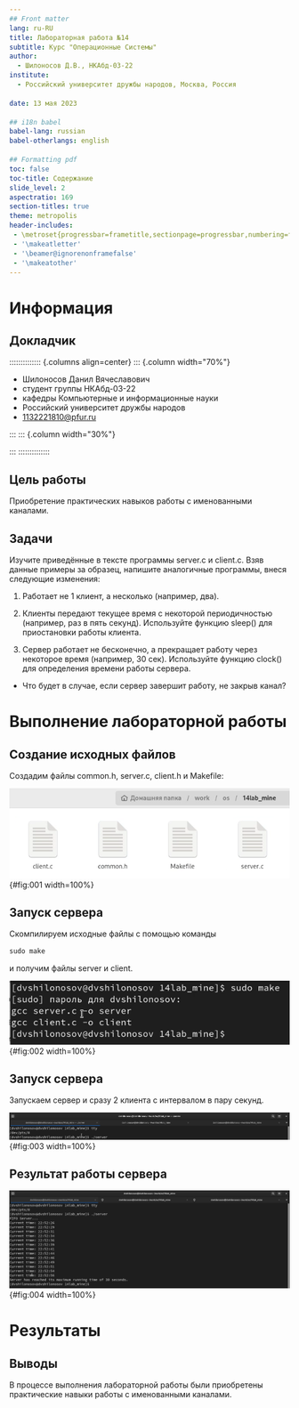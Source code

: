 ```yaml
---
## Front matter
lang: ru-RU
title: Лабораторная работа №14
subtitle: Курс "Операционные Системы"
author:
  - Шилоносов Д.В., НКАбд-03-22
institute:
  - Российский университет дружбы народов, Москва, Россия
  
date: 13 мая 2023

## i18n babel
babel-lang: russian
babel-otherlangs: english

## Formatting pdf
toc: false
toc-title: Содержание
slide_level: 2
aspectratio: 169
section-titles: true
theme: metropolis
header-includes:
 - \metroset{progressbar=frametitle,sectionpage=progressbar,numbering=fraction}
 - '\makeatletter'
 - '\beamer@ignorenonframefalse'
 - '\makeatother'
---
```


# Информация

## Докладчик

:::::::::::::: {.columns align=center}
::: {.column width="70%"}

  * Шилоносов Данил Вячеславович
  * студент группы НКАбд-03-22
  * кафедры Компьютерные и информационные науки 
  * Российский университет дружбы народов
  * [1132221810@pfur.ru](mailto:1132221810@pfur.ru)
  

:::
::: {.column width="30%"}


:::
::::::::::::::

## Цель работы
Приобретение практических навыков работы с именованными каналами.

## Задачи
Изучите приведённые в тексте программы server.c и client.c. Взяв данные примеры за образец, напишите аналогичные программы, внеся следующие изменения:

1. Работает не 1 клиент, а несколько (например, два).

2. Клиенты передают текущее время с некоторой периодичностью (например, раз в пять секунд). Используйте функцию sleep() для приостановки работы клиента.

3. Сервер работает не бесконечно, а прекращает работу через некоторое время (например, 30 сек). Используйте функцию clock() для определения времени работы сервера.
* Что будет в случае, если сервер завершит работу, не закрыв канал?

# Выполнение лабораторной работы
## Создание исходных файлов
Создадим файлы common.h, server.c, client.h и Makefile:

![](image/1.png){#fig:001 width=100%}

## Запуск сервера
Скомпилируем исходные файлы с помощью команды
```c
sudo make
```
и получим файлы server и client.

![](image/2.png){#fig:002 width=100%}

## Запуск сервера
Запускаем сервер и сразу 2 клиента с интервалом в пару секунд.

![](image/3.png){#fig:003 width=100%}

## Результат работы сервера

![](image/4.png){#fig:004 width=100%}

# Результаты

## Выводы
В процессе выполнения лабораторной работы были приобретены практические навыки работы с именованными каналами.
